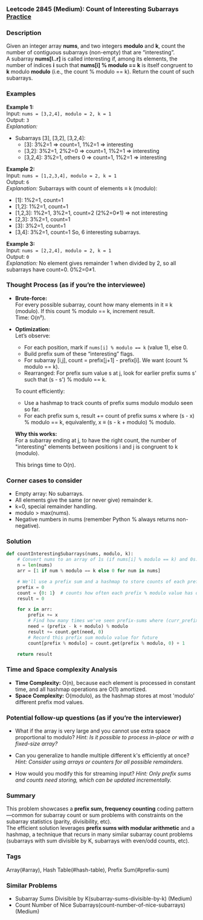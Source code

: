 ### Leetcode 2845 (Medium): Count of Interesting Subarrays [Practice](https://leetcode.com/problems/count-of-interesting-subarrays)

### Description  
Given an integer array **nums**, and two integers **modulo** and **k**, count the number of contiguous subarrays (non-empty) that are “interesting”.  
A subarray **nums[l..r]** is called interesting if, among its elements, the number of indices **i** such that **nums[i] % modulo == k** is itself congruent to **k** modulo **modulo** (i.e., the count % modulo == k). Return the count of such subarrays.

### Examples  

**Example 1:**  
Input: `nums = [3,2,4], modulo = 2, k = 1`  
Output: `3`  
*Explanation:*
- Subarrays [3], [3,2], [3,2,4]:
    - [3]: 3%2=1 ⇒ count=1, 1%2=1 ⇒ interesting
    - [3,2]: 3%2=1, 2%2=0 ⇒ count=1, 1%2=1 ⇒ interesting
    - [3,2,4]: 3%2=1, others 0 ⇒ count=1, 1%2=1 ⇒ interesting

**Example 2:**  
Input: `nums = [1,2,3,4], modulo = 2, k = 1`  
Output: `6`  
*Explanation:*
Subarrays with count of elements ≡ k (modulo):
- [1]: 1%2=1, count=1
- [1,2]: 1%2=1, count=1
- [1,2,3]: 1%2=1, 3%2=1, count=2 (2%2=0≠1) ⇒ not interesting
- [2,3]: 3%2=1, count=1
- [3]: 3%2=1, count=1
- [3,4]: 3%2=1, count=1
So, 6 interesting subarrays.

**Example 3:**  
Input: `nums = [2,2,4], modulo = 2, k = 1`  
Output: `0`  
*Explanation:*
No element gives remainder 1 when divided by 2, so all subarrays have count=0. 0%2=0≠1.

### Thought Process (as if you’re the interviewee)  

- **Brute-force:**  
  For every possible subarray, count how many elements in it ≡ k (modulo). If this count % modulo == k, increment result.  
  Time: O(n²).

- **Optimization:**  
  Let’s observe:  
  - For each position, mark if `nums[i] % modulo == k` (value 1), else 0.  
  - Build prefix sum of these “interesting” flags.  
  - For subarray [i,j], count = prefix[j+1] - prefix[i]. We want (count % modulo == k).
  - Rearranged: For prefix sum value s at j, look for earlier prefix sums s' such that (s - s') % modulo == k.

  To count efficiently:  
    - Use a hashmap to track counts of prefix sums modulo modulo seen so far.
    - For each prefix sum s, result += count of prefix sums x where (s - x) % modulo == k,
      equivalently, x ≡ (s - k + modulo) % modulo.

  **Why this works:**  
  For a subarray ending at j, to have the right count, the number of "interesting" elements between positions i and j is congruent to k (modulo).

  This brings time to O(n).

### Corner cases to consider  
- Empty array: No subarrays.
- All elements give the same (or never give) remainder k.
- k=0, special remainder handling.
- modulo > max(nums).
- Negative numbers in nums (remember Python % always returns non-negative).

### Solution

```python
def countInterestingSubarrays(nums, modulo, k):
    # Convert nums to an array of 1s (if nums[i] % modulo == k) and 0s.
    n = len(nums)
    arr = [1 if num % modulo == k else 0 for num in nums]

    # We'll use a prefix sum and a hashmap to store counts of each prefix sum modulo value.
    prefix = 0
    count = {0: 1}  # counts how often each prefix % modulo value has occurred
    result = 0

    for x in arr:
        prefix += x
        # Find how many times we've seen prefix-sums where (curr_prefix - k) % modulo happened before
        need = (prefix - k + modulo) % modulo
        result += count.get(need, 0)
        # Record this prefix sum modulo value for future
        count[prefix % modulo] = count.get(prefix % modulo, 0) + 1

    return result
```

### Time and Space complexity Analysis  

- **Time Complexity:** O(n), because each element is processed in constant time, and all hashmap operations are O(1) amortized.
- **Space Complexity:** O(modulo), as the hashmap stores at most 'modulo' different prefix mod values.

### Potential follow-up questions (as if you’re the interviewer)  

- What if the array is very large and you cannot use extra space proportional to modulo?
  *Hint: Is it possible to process in-place or with a fixed-size array?*

- Can you generalize to handle multiple different k's efficiently at once?
  *Hint: Consider using arrays or counters for all possible remainders.*

- How would you modify this for streaming input?
  *Hint: Only prefix sums and counts need storing, which can be updated incrementally.*

### Summary
This problem showcases a **prefix sum, frequency counting** coding pattern—common for subarray count or sum problems with constraints on the subarray statistics (parity, divisibility, etc).  
The efficient solution leverages **prefix sums with modular arithmetic** and a hashmap, a technique that recurs in many similar subarray count problems (subarrays with sum divisible by K, subarrays with even/odd counts, etc).

### Tags
Array(#array), Hash Table(#hash-table), Prefix Sum(#prefix-sum)

### Similar Problems
- Subarray Sums Divisible by K(subarray-sums-divisible-by-k) (Medium)
- Count Number of Nice Subarrays(count-number-of-nice-subarrays) (Medium)